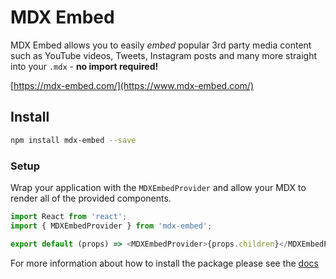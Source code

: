 # MDX Embed

MDX Embed allows you to easily _embed_ popular 3rd party media content such as YouTube videos, Tweets, Instagram posts
and many more straight into your `.mdx` - **no import required!**

[https://mdx-embed.com/](https://www.mdx-embed.com/)

## Install

```sh
npm install mdx-embed --save
```

### Setup

Wrap your application with the `MDXEmbedProvider` and allow your MDX to render all of the provided components.

```javascript
import React from 'react';
import { MDXEmbedProvider } from 'mdx-embed';

export default (props) => <MDXEmbedProvider>{props.children}</MDXEmbedProvider>;
```

For more information about how to install the package please see the
[docs](https://www.mdx-embed.com/?path=/docs/mdx-embed--page)
